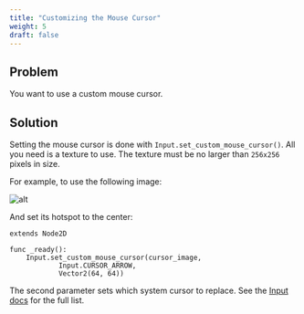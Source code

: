 ```yaml
---
title: "Customizing the Mouse Cursor"
weight: 5
draft: false
---
```


## Problem

You want to use a custom mouse cursor.

## Solution

Setting the mouse cursor is done with `Input.set_custom_mouse_cursor()`. All you need is a texture to use. The texture must be no larger than `256x256` pixels in size.

For example, to use the following image:

![alt](/godot_recipes/img/crosshair137.png)

And set its hotspot to the center:

```gdscript
extends Node2D

func _ready():
    Input.set_custom_mouse_cursor(cursor_image,
            Input.CURSOR_ARROW,
            Vector2(64, 64))
```

The second parameter sets which system cursor to replace. See the [Input docs](https://docs.godotengine.org/en/latest/classes/class_input.html#enum-input-cursorshape) for the full list.
